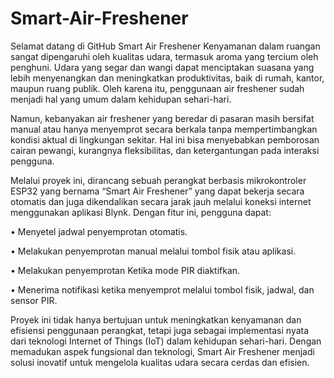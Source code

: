 # Smart-Air-Freshener
Selamat datang di GitHub Smart Air Freshener
Kenyamanan dalam ruangan sangat dipengaruhi oleh kualitas udara, termasuk aroma yang tercium oleh penghuni. Udara yang segar dan wangi dapat menciptakan suasana yang lebih menyenangkan dan meningkatkan produktivitas, baik di rumah, kantor, maupun ruang publik. Oleh karena itu, penggunaan air freshener sudah menjadi hal yang umum dalam kehidupan sehari-hari.

Namun, kebanyakan air freshener yang beredar di pasaran masih bersifat manual atau hanya menyemprot secara berkala tanpa mempertimbangkan kondisi aktual di lingkungan sekitar. Hal ini bisa menyebabkan pemborosan cairan pewangi, kurangnya fleksibilitas, dan ketergantungan pada interaksi pengguna.

Melalui proyek ini, dirancang sebuah perangkat berbasis mikrokontroler ESP32 yang bernama “Smart Air Freshener” yang dapat bekerja secara otomatis dan juga dikendalikan secara jarak jauh melalui koneksi internet menggunakan aplikasi Blynk. Dengan fitur ini, pengguna dapat:

•	Menyetel jadwal penyemprotan otomatis.

•	Melakukan penyemprotan manual melalui tombol fisik atau aplikasi.

•	Melakukan penyemprotan Ketika mode PIR diaktifkan.

•	Menerima notifikasi ketika menyemprot melalui tombol fisik, jadwal, dan sensor PIR.

Proyek ini tidak hanya bertujuan untuk meningkatkan kenyamanan dan efisiensi penggunaan perangkat, tetapi juga sebagai implementasi nyata dari teknologi Internet of Things (IoT) dalam kehidupan sehari-hari. Dengan memadukan aspek fungsional dan teknologi, Smart Air Freshener menjadi solusi inovatif untuk mengelola kualitas udara secara cerdas dan efisien.

